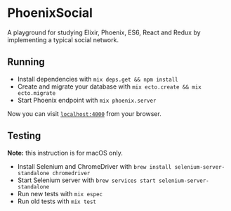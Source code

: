# PhoenixSocial

A playground for studying Elixir, Phoenix, ES6, React and Redux by implementing a typical social network.

## Running

  * Install dependencies with `mix deps.get && npm install`
  * Create and migrate your database with `mix ecto.create && mix ecto.migrate`
  * Start Phoenix endpoint with `mix phoenix.server`

Now you can visit [`localhost:4000`](http://localhost:4000) from your browser.

## Testing

__Note:__ this instruction is for macOS only.

  * Install Selenium and ChromeDriver with `brew install selenium-server-standalone chromedriver`
  * Start Selenium server with `brew services start selenium-server-standalone`
  * Run new tests with `mix espec`
  * Run old tests with `mix test`

  
  